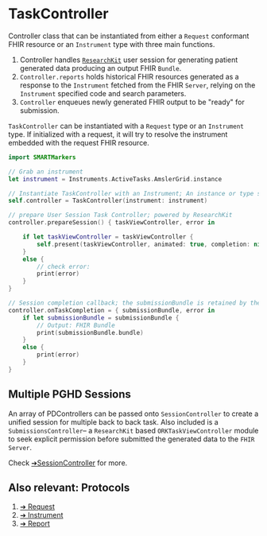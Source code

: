 TaskController
===========

Controller class that can be instantiated from either a `Request` conformant FHIR resource or an `Instrument` type with three main functions.

1. Controller handles [`ResearchKit`][link-rk] user session for generating patient generated data producing an output FHIR `Bundle`.
2. `Controller.reports` holds historical FHIR resources generated as a response to the `Instrument` fetched from the FHIR `Server`, relying on the `Instrument` specified code and search parameters.
3. `Controller` enqueues newly generated FHIR output to be "ready" for submission. 


`TaskController` can be instantiated with a `Request` type or an `Instrument` type. If initialized with a request, it will try to resolve the instrument embedded with the request FHIR resource.

```swift
import SMARTMarkers

// Grab an instrument
let instrument = Instruments.ActiveTasks.AmslerGrid.instance

// Instantiate TaskController with an Instrument; An instance or type should hold onto the variable
self.controller = TaskController(instrument: instrument)

// prepare User Session Task Controller; powered by ResearchKit
controller.prepareSession() { taskViewController, error in 

    if let taskViewController = taskViewController { 
        self.present(taskViewController, animated: true, completion: nil)
    } 
    else { 
        // check error:
        print(error)
    } 
} 

// Session completion callback; the submissionBundle is retained by the receiver 
controller.onTaskCompletion = { submissionBundle, error in 
    if let submissionBundle = submissionBundle { 
        // Output: FHIR Bundle 
        print(submissionBundle.bundle)
    } 
    else { 
        print(error)
    }
}
```

Multiple PGHD Sessions
----------------------------

An array of PDControllers can be passed onto `SessionController` to create a unified session for multiple back to back task. Also included is a `SubmissionsController`– a `ResearchKit` based `ORKTaskViewController` module to seek explicit permission before submitted the generated data to the `FHIR Server`.

Check [➔SessionController](../Session/) for more.

Also relevant: Protocols 
--------------------------------------------

1. [➔ Request](../Requests/)  
2. [➔ Instrument](../Instruments/)  
3. [➔ Report](../Reports/)  



[link-rk]: http://researchkit.org

